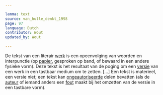 ```yaml
---

lemma: text
source: van_hulle_denkt_1998
page: 97
language: Dutch
contributor: Wout
updated_by: Wout

---
```


De tekst van een literair [werk](work.html) is een opeenvolging van woorden en interpunctie (op [papier](paper.html), gesproken op band, of bewaard in een andere fysieke vorm). Deze tekst is het resultaat van de poging om een [versie](version.html) van een werk in een tastbaar medium om te zetten. [...] Een tekst is materieel, een versie niet; een tekst kan [ongeautoriseerde](authorization.html) delen bevatten (als de [auteur](author.html) of iemand anders een [fout](textualFault.html) maakt bij het omzetten van de versie in een tastbare vorm).
